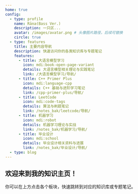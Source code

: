 ```yaml
---
home: true
config:
  - type: profile
    name: Rāna(Bass Ver.)
    description: 一只区...
    avatar: /images/avatar.png # 头像图片路径，后续可替换
    circle: true
  - type: features
    title: 主要内容导航
    description: 快速访问你的各类知识库与专题笔记
    features:
      - title: 大语言模型学习
        icon: mdi:book-open-page-variant
        details: 大语言模型相关理论与实践笔记
        link: /大语言模型学习/导航/
      - title: C++ Primer Plus
        icon: mdi:language-cpp
        details: C++ 基础与进阶学习笔记
        link: /cpp-primer-plus/导航/
      - title: LeetCode
        icon: mdi:code-tags
        details: 算法与刷题笔记
        link: /notes_bak/leetcode/导航/
      - title: 机器学习
        icon: mdi:robot
        details: 机器学习理论与实战
        link: /notes_bak/机器学习/导航/
      - title: 毕业设计
        icon: mdi:school
        details: 毕业设计相关资料与进展
        link: /notes_bak/毕业设计/导航/
  - type: blog
---
```


## 欢迎来到我的知识主页！

你可以在上方点击各个板块，快速跳转到对应的知识库或专题笔记。
